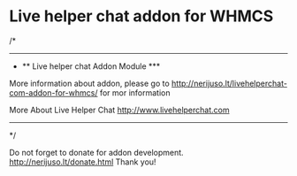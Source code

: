 Live helper chat addon for WHMCS
==============


/*
 * *********************************************
 * ** Live helper chat Addon Module ***

  More information about addon, please go to
  http://nerijuso.lt/livehelperchat-com-addon-for-whmcs/ for mor information
 
  More About Live Helper Chat
  http://www.livehelperchat.com
  

 * *********************************************
 */

 Do not forget to donate for addon development. http://nerijuso.lt/donate.html
 Thank you!
 